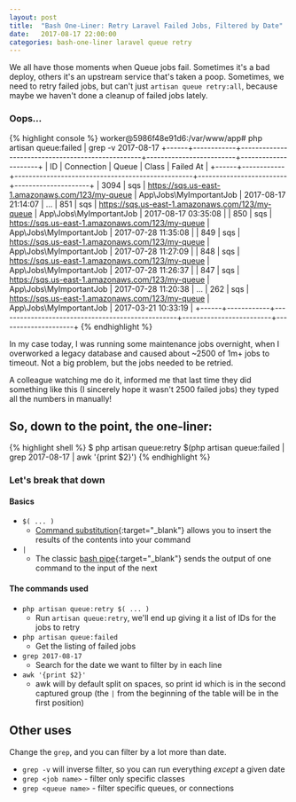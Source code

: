 ```yaml
---
layout: post
title:  "Bash One-Liner: Retry Laravel Failed Jobs, Filtered by Date"
date:   2017-08-17 22:00:00
categories: bash-one-liner laravel queue retry
---
```


We all have those moments when Queue jobs fail. Sometimes it's a bad deploy,
others it's an upstream service that's taken a poop. Sometimes, we need to
retry failed jobs, but can't just `artisan queue retry:all`, because maybe we
haven't done a cleanup of failed jobs lately.

### Oops...

{% highlight console %}
worker@5986f48e91d6:/var/www/app# php artisan queue:failed | grep -v 2017-08-17
+------+------------+--------------------------------------------------+-------------------------+---------------------+
| ID   | Connection | Queue                                            | Class                   | Failed At           |
+------+------------+--------------------------------------------------+-------------------------+---------------------+
| 3094 | sqs        | https://sqs.us-east-1.amazonaws.com/123/my-queue | App\Jobs\MyImportantJob | 2017-08-17 21:14:07 |
...
| 851  | sqs        | https://sqs.us-east-1.amazonaws.com/123/my-queue | App\Jobs\MyImportantJob | 2017-08-17 03:35:08 |
| 850  | sqs        | https://sqs.us-east-1.amazonaws.com/123/my-queue | App\Jobs\MyImportantJob | 2017-07-28 11:35:08 |
| 849  | sqs        | https://sqs.us-east-1.amazonaws.com/123/my-queue | App\Jobs\MyImportantJob | 2017-07-28 11:27:09 |
| 848  | sqs        | https://sqs.us-east-1.amazonaws.com/123/my-queue | App\Jobs\MyImportantJob | 2017-07-28 11:26:37 |
| 847  | sqs        | https://sqs.us-east-1.amazonaws.com/123/my-queue | App\Jobs\MyImportantJob | 2017-07-28 11:20:38 |
...
| 262  | sqs        | https://sqs.us-east-1.amazonaws.com/123/my-queue | App\Jobs\MyImportantJob | 2017-03-21 10:33:19 |
+------+------------+--------------------------------------------------+-------------------------+---------------------+
{% endhighlight %}

<!--more-->

In my case today, I was running some maintenance jobs overnight, when I
overworked a legacy database and caused about ~2500 of 1m+ jobs to timeout.
Not a big problem, but the jobs needed to be retried.

A colleague watching me do it, informed me that last time they did something like this
(I sincerely hope it wasn't 2500 failed jobs) they typed all the numbers in manually!

## So, down to the point, the one-liner:

{% highlight shell %}
$ php artisan queue:retry $(php artisan queue:failed | grep 2017-08-17 | awk '{print $2}')
{% endhighlight %}

### Let's break that down

#### Basics
* `$( ... )`
  * [Command substitution][cmdsub]{:target="_blank"} allows you to insert the results of the contents into your command
* `|`
  * The classic [bash pipe][pipe]{:target="_blank"} sends the output of one command to the input of the next


#### The commands used
* `php artisan queue:retry $( ... )`
  * Run `artisan queue:retry`, we'll end up giving it a list of IDs for the jobs to retry
* `php artisan queue:failed`
  * Get the listing of failed jobs
* `grep 2017-08-17`
  * Search for the date we want to filter by in each line
* `awk '{print $2}'`
  * awk will by default split on spaces, so print id which is in the second captured group (the `|` from the beginning of the table will be in the first position)

## Other uses
Change the `grep`, and you can filter by a lot more than date.

* `grep -v` will inverse filter, so you can run everything _except_ a given date
* `grep <job name>` - filter only specific classes
* `grep <queue name>` - filter specific queues, or connections

[cmdsub]: https://www.gnu.org/software/bash/manual/html_node/Command-Substitution.html
[pipe]:   http://tldp.org/HOWTO/Bash-Prog-Intro-HOWTO-4.html